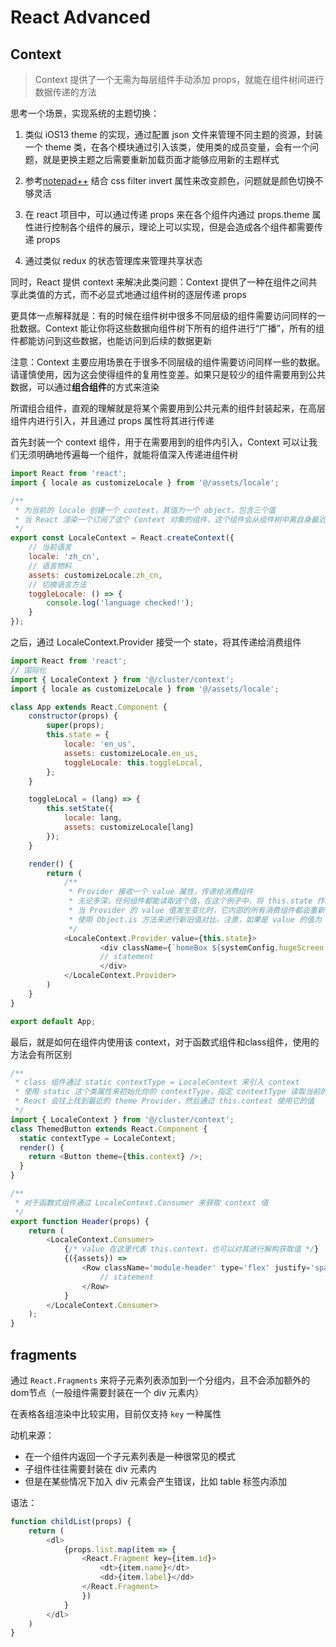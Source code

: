 # React Advanced

## Context

> Context 提供了一个无需为每层组件手动添加 props，就能在组件树间进行数据传递的方法

思考一个场景，实现系统的主题切换：

1. 类似 iOS13 theme 的实现，通过配置 json 文件来管理不同主题的资源，封装一个 theme 类，在各个模块通过引入该类，使用类的成员变量，会有一个问题，就是更换主题之后需要重新加载页面才能够应用新的主题样式

2. 参考[notepad++](https://notepad-plus-plus.org/) 结合 css filter invert 属性来改变颜色，问题就是颜色切换不够灵活

3. 在 react 项目中，可以通过传递 props 来在各个组件内通过 props.theme 属性进行控制各个组件的展示，理论上可以实现，但是会造成各个组件都需要传递 props

4. 通过类似 redux 的状态管理库来管理共享状态

同时，React 提供 context 来解决此类问题：Context 提供了一种在组件之间共享此类值的方式，而不必显式地通过组件树的逐层传递 props

更具体一点解释就是：有的时候在组件树中很多不同层级的组件需要访问同样的一批数据。Context 能让你将这些数据向组件树下所有的组件进行“广播”，所有的组件都能访问到这些数据，也能访问到后续的数据更新

注意：Context 主要应用场景在于很多不同层级的组件需要访问同样一些的数据。请谨慎使用，因为这会使得组件的复用性变差。如果只是较少的组件需要用到公共数据，可以通过**组合组件**的方式来渲染

所谓组合组件，直观的理解就是将某个需要用到公共元素的组件封装起来，在高层组件内进行引入，并且通过 props 属性将其进行传递

首先封装一个 context 组件，用于在需要用到的组件内引入，Context 可以让我们无须明确地传遍每一个组件，就能将值深入传递进组件树

```js
import React from 'react';
import { locale as customizeLocale } from '@/assets/locale';

/**
 * 为当前的 locale 创建一个 context，其值为一个 object，包含三个值
 * 当 React 渲染一个订阅了这个 Context 对象的组件，这个组件会从组件树中离自身最近的那个匹配的 Provider 中读取到当前的 context 值
 */
export const LocaleContext = React.createContext({
	// 当前语言
    locale: 'zh_cn',
    // 语言物料
    assets: customizeLocale.zh_cn,
    // 切换语言方法
    toggleLocale: () => {
        console.log('language checked!');
    }
});
```

之后，通过 LocaleContext.Provider 接受一个 state，将其传递给消费组件

```js
import React from 'react';
// 国际化
import { LocaleContext } from '@/cluster/context';
import { locale as customizeLocale } from '@/assets/locale';

class App extends React.Component {
    constructor(props) {
        super(props);
        this.state = {
            locale: 'en_us',
            assets: customizeLocale.en_us,
            toggleLocale: this.toggleLocal,
        };
    }

    toggleLocal = (lang) => {
        this.setState({
            locale: lang,
            assets: customizeLocale[lang]
        });
    }

    render() {
        return (
        	/**
		     * Provider 接收一个 value 属性，传递给消费组件
		     * 无论多深，任何组件都能读取这个值，在这个例子中，将 this.state 作为当前的值传递下去
		     * 当 Provider 的 value 值发生变化时，它内部的所有消费组件都会重新渲染
		     * 使用 Object.is 方法来进行新旧值对比，注意，如果是 value 的值为 object，则将其放在 this.state 内进行管理
		     */
            <LocaleContext.Provider value={this.state}>
                    <div className={`homeBox ${systemConfig.hugeScreen ? 'max' : 'mac'}`}>
					// statement
                    </div>
            </LocaleContext.Provider>
        )
    }
}

export default App;
```

最后，就是如何在组件内使用该 context，对于函数式组件和class组件，使用的方法会有所区别

```js
/**
 * class 组件通过 static contextType = LocaleContext 来引入 context
 * 使用 static 这个类属性来初始化你的 contextType，指定 contextType 读取当前的 context
 * React 会往上找到最近的 theme Provider，然后通过 this.context 使用它的值
 */
import { LocaleContext } from '@/cluster/context';
class ThemedButton extends React.Component {
  static contextType = LocaleContext;
  render() {
    return <Button theme={this.context} />;
  }
}

/**
 * 对于函数式组件通过 LocaleContext.Consumer 来获取 context 值
 */
export function Header(props) {
    return (
        <LocaleContext.Consumer>
            {/* value 在这里代表 this.context，也可以对其进行解构获取值 */}
            {({assets}) =>
                <Row className='module-header' type='flex' justify='space-between'>
                	// statement
                </Row>
            }
        </LocaleContext.Consumer>
    );
}
```


## fragments

通过 `React.Fragments` 来将子元素列表添加到一个分组内，且不会添加额外的 dom节点（一般组件需要封装在一个 div 元素内） 

在表格各组渲染中比较实用，目前仅支持 `key` 一种属性

动机来源：

- 在一个组件内返回一个子元素列表是一种很常见的模式
- 子组件往往需要封装在 div 元素内
- 但是在某些情况下加入 div 元素会产生错误，比如 table 标签内添加

语法：

```js
function childList(props) {
    return (
        <dl>
            {props.list.map(item => {
                <React.Fragment key={item.id}>
                    <dt>{item.name}</dt>
                    <dd>{item.label}</dd>
                </React.Fragment>
                })
            }
        </dl>
    )
}
```